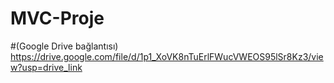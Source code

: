 # MVC-Proje
#(Google Drive bağlantısı)
https://drive.google.com/file/d/1p1_XoVK8nTuErlFWucVWEOS95lSr8Kz3/view?usp=drive_link
